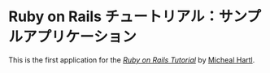 # Ruby on Rails チュートリアル：サンプルアプリケーション

This is the first application for the
[*Ruby on Rails Tutorial*](http://railsturorial.jp/)
by [Micheal Hartl](http://michaelhartl.com/).
